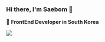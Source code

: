### Hi there, I'm Saebom 👋

🚀 **FrontEnd Developer in South Korea**

<a href="https://velog.io/@kirin" target="_blank" ><img src="https://img.shields.io/badge/Tech%20Blog-11B48A?style=flat-square&logo=Vimeo&logoColor=white&link=https://velog.io/@new_wisdom"/></a>
